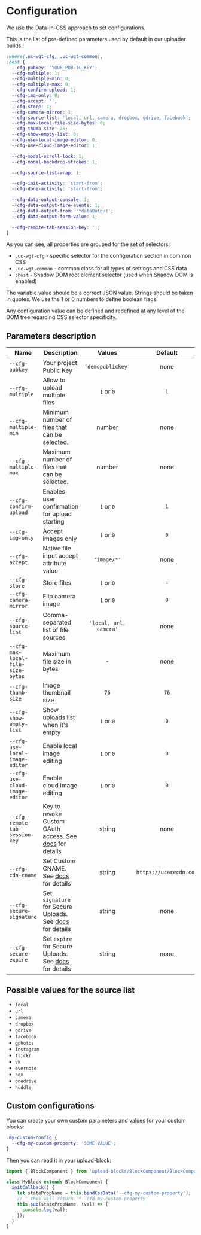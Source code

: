 # Configuration

We use the Data-in-CSS approach to set configurations.

This is the list of pre-defined parameters used by default in our uploader builds:

```css
:where(.uc-wgt-cfg, .uc-wgt-common),
:host {
  --cfg-pubkey: 'YOUR_PUBLIC_KEY';
  --cfg-multiple: 1;
  --cfg-multiple-min: 0;
  --cfg-multiple-max: 0;
  --cfg-confirm-upload: 1;
  --cfg-img-only: 0;
  --cfg-accept: '';
  --cfg-store: 1;
  --cfg-camera-mirror: 1;
  --cfg-source-list: 'local, url, camera, dropbox, gdrive, facebook';
  --cfg-max-local-file-size-bytes: 0;
  --cfg-thumb-size: 76;
  --cfg-show-empty-list: 0;
  --cfg-use-local-image-editor: 0;
  --cfg-use-cloud-image-editor: 1;

  --cfg-modal-scroll-lock: 1;
  --cfg-modal-backdrop-strokes: 1;

  --cfg-source-list-wrap: 1;

  --cfg-init-activity: 'start-from';
  --cfg-done-activity: 'start-from';

  --cfg-data-output-console: 1;
  --cfg-data-output-fire-events: 1;
  --cfg-data-output-from: '*dataOutput';
  --cfg-data-output-form-value: 1;

  --cfg-remote-tab-session-key: '';
}
```

As you can see, all properties are grouped for the set of selectors:

- `.uc-wgt-cfg` - specific selector for the configuration section in common CSS
- `.uc-wgt-common` - common class for all types of settings and CSS data
- `:host` - Shadow DOM root element selector (used when Shadow DOM is enabled)

The variable value should be a correct JSON value. Strings should be taken in quotes. We use the 1 or 0 numbers to define boolean flags.

Any configuration value can be defined and redefined at any level of the DOM tree regarding CSS selector specificity.

## Parameters description

| Name                              | Description                                                                                                                            |         Values         |        Default         |
| --------------------------------- | -------------------------------------------------------------------------------------------------------------------------------------- | :--------------------: | :--------------------: |
| `--cfg-pubkey`                    | Your project Public Key                                                                                                                |   `'demopublickey'`    |          none          |
| `--cfg-multiple`                  | Allow to upload multiple files                                                                                                         |       `1` or `0`       |          `1`           |
| `--cfg-multiple-min`              | Minimum number of files that can be selected.                                                                                          |         number         |          none          |
| `--cfg-multiple-max`              | Maximum number of files that can be selected.                                                                                          |         number         |          none          |
| `--cfg-confirm-upload`            | Enables user confirmation for upload starting                                                                                          |       `1` or `0`       |          `1`           |
| `--cfg-img-only`                  | Accept images only                                                                                                                     |       `1` or `0`       |          `0`           |
| `--cfg-accept`                    | Native file input accept attribute value                                                                                               |      `'image/*'`       |          none          |
| `--cfg-store`                     | Store files                                                                                                                            |       `1` or `0`       |           -            |
| `--cfg-camera-mirror`             | Flip camera image                                                                                                                      |       `1` or `0`       |          `0`           |
| `--cfg-source-list`               | Comma-separated list of file sources                                                                                                   | `'local, url, camera'` |          none          |
| `--cfg-max-local-file-size-bytes` | Maximum file size in bytes                                                                                                             |           -            |          none          |
| `--cfg-thumb-size`                | Image thumbnail size                                                                                                                   |          `76`          |          `76`          |
| `--cfg-show-empty-list`           | Show uploads list when it's empty                                                                                                      |       `1` or `0`       |          `0`           |
| `--cfg-use-local-image-editor`    | Enable local image editing                                                                                                             |       `1` or `0`       |          `0`           |
| `--cfg-use-cloud-image-editor`    | Enable cloud image editing                                                                                                             |       `1` or `0`       |          `0`           |
| `--cfg-remote-tab-session-key`    | Key to revoke Custom OAuth access. See [docs](https://uploadcare.com/docs/start/settings/#project-settings-advanced-oauth) for details |         string         |          none          |
| `--cfg-cdn-cname`                  | Set Custom CNAME. See [docs](https://uploadcare.com/docs/delivery/cdn/#custom-cdn-cname) for details                                   |         string         | `https://ucarecdn.com` |
| `--cfg-secure-signature`          | Set `signature` for Secure Uploads. See [docs](https://uploadcare.com/docs/security/secure-uploads/#expire-explained) for details      |         string         |          none          |
| `--cfg-secure-expire`             | Set `expire` for Secure Uploads. See [docs](https://uploadcare.com/docs/security/secure-uploads/#expire-explained) for details         |         string         |          none          |

## Possible values for the source list

- `local`
- `url`
- `camera`
- `dropbox `
- `gdrive`
- `facebook`
- `gphotos`
- `instagram`
- `flickr`
- `vk`
- `evernote`
- `box`
- `onedrive`
- `huddle`

## Custom configurations

You can create your own custom parameters and values for your custom blocks:

```css
.my-custom-config {
  --cfg-my-custom-property: 'SOME VALUE';
}
```

Then you can read it in your upload-block:

```javascript
import { BlockComponent } from 'upload-blocks/BlockComponent/BlockComponent.js';

class MyBlock extends BlockComponent {
  initCallback() {
    let statePropName = this.bindCssData('--cfg-my-custom-property');
    // ^ this will return '*--cfg-my-custom-property'
    this.sub(statePropName, (val) => {
      console.log(val);
    });
  }
}
```
